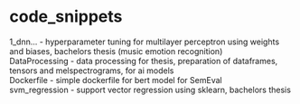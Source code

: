# code_snippets

1_dnn... - hyperparameter tuning for multilayer perceptron using weights and biases, bachelors thesis (music emotion recognition) <br />
DataProcessing - data processing for thesis, preparation of dataframes, tensors and melspectrograms, for ai models <br />
Dockerfile - simple dockerfile for bert model for SemEval <br />
svm_regression - support vector regression using sklearn, bachelors thesis <br />
